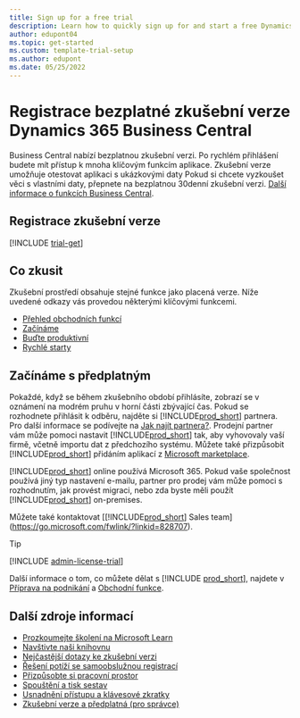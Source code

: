 ```yaml
---
title: Sign up for a free trial
description: Learn how to quickly sign up for and start a free Dynamics 365 Business Central trial. Explore the app with tours and videos, and find more learning resources.
author: edupont04
ms.topic: get-started
ms.custom: template-trial-setup
ms.author: edupont
ms.date: 05/25/2022
---
```


# Registrace bezplatné zkušební verze Dynamics 365 Business Central

Business Central nabízí bezplatnou zkušební verzi. Po rychlém přihlášení budete mít přístup k mnoha klíčovým funkcím aplikace. Zkušební verze umožňuje otestovat aplikaci s ukázkovými daty Pokud si chcete vyzkoušet věci s vlastními daty, přepnete na bezplatnou 30denní zkušební verzi. [Další informace o funkcích Business Central](across-business-functionality.md).

## Registrace zkušební verze

[!INCLUDE [trial-get](includes/trial-get.md)]

## Co zkusit

Zkušební prostředí obsahuje stejné funkce jako placená verze. Níže uvedené odkazy vás provedou některými klíčovými funkcemi.

- [Přehled obchodních funkcí](across-business-functionality.md)
- [Začínáme](ui-get-ready-business.md#get-started)
- [Buďte produktivní](ui-work-product.md)
- [Rychlé starty](quick-start-business-central.md)

## Začínáme s předplatným

Pokaždé, když se během zkušebního období přihlásíte, zobrazí se v oznámení na modrém pruhu v horní části zbývající čas. Pokud se rozhodnete přihlásit k odběru, najděte si  [!INCLUDE[prod_short](includes/prod_short.md)] partnera. Pro další informace se podívejte na [Jak najít partnera?](/dynamics365/business-central/across-faq#findpartner). Prodejní partner vám může pomoci nastavit [!INCLUDE[prod_short](includes/prod_short.md)] tak, aby vyhovovaly vaší firmě, včetně importu dat z předchozího systému. Můžete také přizpůsobit [!INCLUDE[prod_short](includes/prod_short.md)] přidáním aplikací z  [Microsoft marketplace](https://go.microsoft.com/fwlink/?linkid=2081646).

[!INCLUDE[prod_short](includes/prod_short.md)] online používá Microsoft 365. Pokud vaše společnost používá jiný typ nastavení e-mailu, partner pro prodej vám může pomoci s rozhodnutím, jak provést migraci, nebo zda byste měli použít [!INCLUDE[prod_short](includes/prod_short.md)] on-premises.

Můžete také kontaktovat [[!INCLUDE[prod_short](includes/prod_short.md)] Sales team](https://go.microsoft.com/fwlink/?linkid=828707).

> [!TIP]
> [!INCLUDE [admin-license-trial](includes/admin-license-trial.md)]

Další informace o tom, co můžete dělat s [!INCLUDE [prod_short](includes/prod_short.md)], najdete v [Příprava na podnikání](ui-get-ready-business.md) a [Obchodní funkce](across-business-functionality.md).

## Další zdroje informací

- [Prozkoumejte školení na Microsoft Learn](/learn/dynamics365/business-central?WT.mc_id=dyn365bc_landingpage-docs)
- [Navštivte naši knihovnu](across-videos.md)
- [Nejčastější dotazy ke zkušební verzi](trial-faq.md)
- [Řešení potíží se samoobslužnou registrací](ui-troubleshoot-self-signup.md)
- [Přizpůsobte si pracovní prostor](ui-personalization-user.md)
- [Spouštění a tisk sestav](ui-work-report.md)
- [Usnadnění přístupu a klávesové zkratky](ui-accessibility.md)
- [Zkušební verze a předplatná (pro správce)](/dynamics365/business-central/dev-itpro/administration/trials-subscriptions)
